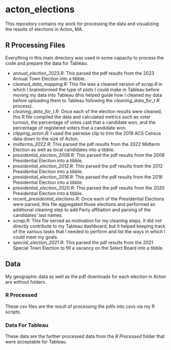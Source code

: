 # acton_elections
This repository contains my work for processing the data and visualizing the results of elections in Acton, MA.


<h2>R Processing Files</h2>
Everything in this main directory was used in some capacity to process the code and prepare the data for Tableau.

<body>
  <ul>
    <li><em>annual_election_2023.R</em>: This parsed the pdf results from the 2023 Annual Town Election into a tibble.</li>
    <li><em>cleaned_data_mapping.R</em>: This file was a cleaned version of <em>scrap.R</em> in which I brainstormed the type of plots I could make in Tableau before moving my data into Tableau (this helped guide how I cleaned my data before uploading them to Tableau following the <em>cleaning_data_for_t.R</em> process).</li>
    <li><em>cleaning_data_for_t.R</em>: Once each of the election results were cleaned, this R file compiled the data and calculated metrics such as voter turnout, the percentage of votes cast that a candidate won, and the percentage of registered voters that a candidate won.</li>
    <li><em>clipping_acton.R</em>: I used the pairwise clip to trim the 2019 ACS Census data down to the size of Acton.</li>
    <li><em>midterms_2022.R</em>: This parsed the pdf results from the 2022 Midterm Election as well as local candidates into a tibble.</li>
    <li><em>presidential_election_2008.R</em>: This parsed the pdf results from the 2008 Presidential Election into a tibble.</li>
    <li><em>presidential_election_2012.R</em>: This parsed the pdf results from the 2012 Presidential Election into a tibble.</li>
    <li><em>presidential_election_2016.R</em>: This parsed the pdf results from the 2016 Presidential Election into a tibble.</li>
    <li><em>presidential_election_2020.R</em>: This parsed the pdf results from the 2020 Presidential Election into a tibble.</li>
    <li><em>recent_presidential_elections.R</em>: Once each of the Presidential Elections were parsed, this file aggregated those elections and performed an additional cleaning step to add Party affiliation and parsing of the candidates' last names.</li>
    <li><em>scrap.R</em>: This file served as motivation for my cleaning steps. It did not directly contribute to my Tableau dashboard, but it helped keeping track of the various tasks that I needed to perform and list the ways in which I could meet my goals.</li>
    <li><em>special_election_2021.R</em>: This parsed the pdf results from the 2021 Special Town Election to fill a vacancy on the Select Board into a tibble.</li>
  </ul>
</body>

<h2> Data </h2>
My geographic data as well as the pdf downloads for each election in Acton are without folders.

<h3> R Processed </h3>
These csv files are the result of processing the pdfs into csvs via my R scripts.

<h3> Data For Tableau </h3>
These data are the further processed data from the <em>R Processed</em> folder that were acceptable for Tableau.
